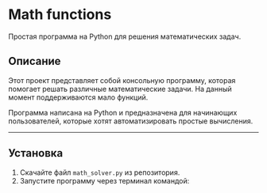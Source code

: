# Math functions
Простая программа на Python для решения математических задач.

## Описание
Этот проект представляет собой консольную программу, которая помогает решать различные математические задачи. На данный момент поддерживаются мало функций.

Программа написана на Python и предназначена для начинающих пользователей, которые хотят автоматизировать простые вычисления.

___
## Установка
1. Скачайте файл `math_solver.py` из репозитория.
2. Запустите программу через терминал командой:
